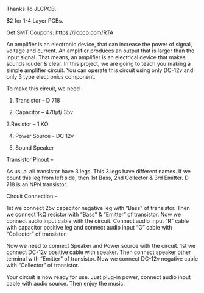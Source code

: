 Thanks To JLCPCB.

$2 for 1-4 Layer PCBs.

Get SMT Coupons: https://jlcpcb.com/RTA



An amplifier is an electronic device, that can increase the power of signal, voltage and current.
An amplifier produces an output that is larger than the input signal. That means, an amplifier is an electrical device that makes sounds louder & clear.
In this project, we are going to teach you making a simple amplifier circuit. 
You can operate this circuit using only DC-12v and only 3 type electronics component.



To make this circuit, we need – 

1. Transistor – D 718

2. Capacitor – 470µf/ 35v
 
3.Resistor – 1 KΩ

4. Power Source - DC 12v

5. Sound Speaker



Transistor Pinout – 

As usual all transistor have 3 legs. This 3 legs have different names. If we count this leg from left side, then 1st  Bass, 2nd Collector & 3rd Emitter.
D 718 is an NPN transistor.


Circuit Connection – 

1st we connect 25v capacitor negative leg with “Bass” of transistor. Then we connect 1kΩ resistor with “Bass” & “Emitter” of transistor.
Now we connect audio input cable with the circuit. Connect audio input “R” cable with capacitor positive leg and connect audio input “G” cable with “Collector” of transistor. 


Now we need to connect Speaker and Power source with the circuit. 1st we connect DC-12v positive cable with speaker. Then connect speaker other terminal with “Emitter” of transistor. Now we connect DC-12v negative cable with “Collector” of transistor.

Your circuit is now ready for use. Just plug-in power, connect audio input cable with audio source. Then enjoy the music.

